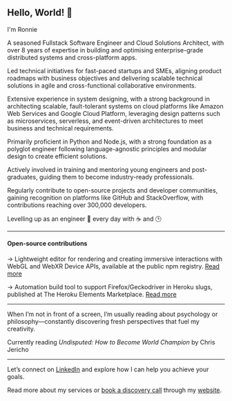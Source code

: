## Hello, World! 👋 

I'm Ronnie

A seasoned Fullstack Software Engineer and Cloud Solutions Architect, with over 8 years of expertise in building and optimising enterprise-grade distributed systems and cross-platform apps.

Led technical initiatives for fast-paced startups and SMEs, aligning product roadmaps with business objectives and delivering scalable technical solutions in agile and cross-functional collaborative environments.

Extensive experience in system designing, with a strong background in architecting scalable, fault-tolerant systems on cloud platforms like Amazon Web Services and Google Cloud Platform, leveraging design patterns such as microservices, serverless, and event-driven architectures to meet business and technical requirements.

Primarily proficient in Python and Node.js, with a strong foundation as a polyglot engineer following language-agnostic principles and modular design to create efficient solutions.

Actively involved in training and mentoring young engineers and post-graduates, guiding them to become industry-ready professionals.

Regularly contribute to open-source projects and developer communities, gaining recognition on platforms like GitHub and StackOverflow, with contributions reaching over 300,000 developers.

Levelling up as an engineer 🚀 every day with ☕ and 🕒

------------------

#### Open-source contributions

  → Lightweight editor for rendering and creating immersive interactions with WebGL and WebXR Device APIs, available at the public npm registry. [Read more](https://eleanor-studio.github.io/photon.editor/)
  
  → Automation build tool to support Firefox/Geckodriver in Heroku slugs, published at The Heroku Elements Marketplace. [Read more](https://elements.heroku.com/buildpacks/pyronlaboratory/heroku-integrated-firefox-geckodriver)
  
------------------

When I’m not in front of a screen, I’m usually reading about psychology or philosophy—constantly discovering fresh perspectives that fuel my creativity. 

Currently reading _Undisputed: How to Become World Champion_ by Chris Jericho

------------------

Let’s connect on [LinkedIn](https://www.linkedin.com/in/ronnie94official/) and explore how I can help you achieve your goals. 

Read more about my services or [book a discovery call](https://calendly.com/meet_ronnie/30min) through my [website](https://www.ronnie.tech).
